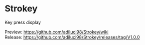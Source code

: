 # Strokey
Key press display

Preview: https://github.com/adiluci98/Strokey/wiki <br>
Release: https://github.com/adiluci98/Strokey/releases/tag/V1.0.0
